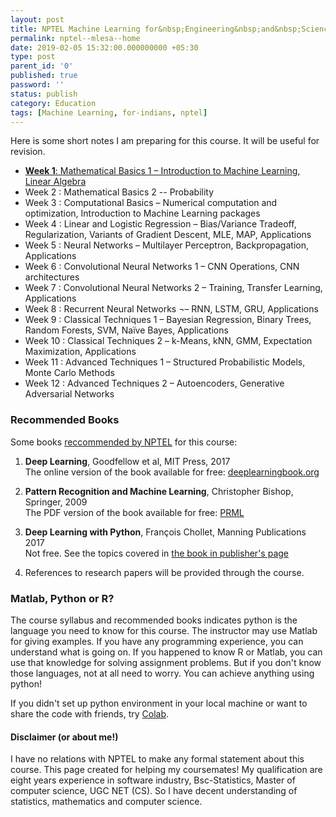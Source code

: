 ```yaml
---
layout: post
title: NPTEL Machine Learning for&nbsp;Engineering&nbsp;and&nbsp;Science&nbsp;Applications
permalink: nptel--mlesa--home
date: 2019-02-05 15:32:00.000000000 +05:30
type: post
parent_id: '0'
published: true
password: ''
status: publish
category: Education
tags: [Machine Learning, for-indians, nptel]
---
```


Here is some short notes I am preparing for this course. It will be useful for revision. 

* [**Week 1**:  Mathematical Basics 1 – Introduction to Machine Learning, Linear Algebra](/nptel--mlesa--w01)
* Week 2  :  Mathematical Basics 2 -- Probability
* Week 3  :  Computational Basics – Numerical computation and optimization, Introduction to Machine Learning packages
* Week 4  :  Linear and Logistic Regression – Bias/Variance Tradeoff, Regularization, Variants of Gradient Descent, MLE, MAP, Applications
* Week 5  :  Neural Networks – Multilayer Perceptron, Backpropagation, Applications
* Week 6  :  Convolutional Neural Networks 1 – CNN Operations, CNN architectures
* Week 7  :  Convolutional Neural Networks 2 – Training, Transfer Learning, Applications
* Week 8  :  Recurrent Neural Networks ¬– RNN, LSTM, GRU, Applications
* Week 9  :  Classical Techniques 1 – Bayesian Regression, Binary Trees, Random Forests, SVM, Naïve Bayes, Applications
* Week 10  :  Classical Techniques 2 – k-Means, kNN, GMM, Expectation Maximization, Applications
* Week 11  :  Advanced Techniques 1 – Structured Probabilistic Models, Monte Carlo Methods
* Week 12  :  Advanced Techniques 2 – Autoencoders, Generative Adversarial Networks


### Recommended Books
Some books [reccommended by NPTEL](https://youtu.be/w1v-uQthcXs?t=701) for this course:
1. **Deep Learning**, Goodfellow et al, MIT Press, 2017 <br/>
   The online version of the book available for free: [deeplearningbook.org](https://www.deeplearningbook.org/)

2. **Pattern Recognition and Machine Learning**, Christopher Bishop, Springer, 2009 <br/>
   The PDF version of the book available for free: [PRML](http://users.isr.ist.utl.pt/~wurmd/Livros/school/Bishop%20-%20Pattern%20Recognition%20And%20Machine%20Learning%20-%20Springer%20%202006.pdf)

3. **Deep Learning with Python**, François Chollet, Manning Publications 2017 <br/>
   Not free. See the topics covered in [the book in publisher's page](https://www.manning.com/books/deep-learning-with-python) 

4. References to research papers will be provided through the course.


### Matlab, Python or R?
The course syllabus and recommended books indicates python is the language you need to know for this course.
The instructor may use Matlab for giving examples. If you have any programming experience, you can understand what is going on.
If you happened to know R or Matlab, you can use that knowledge for solving assignment problems.
But if you don't know those languages, not at all need to worry. You can achieve anything using python!

If you didn't set up python environment in your local machine or want to share the code with friends, try [Colab](https://colab.research.google.com/).

#### Disclaimer (or about me!)
I have no relations with NPTEL to make any formal statement about this course. 
This page created for helping my coursemates! My qualification are eight years experience in software industry, Bsc-Statistics, Master of computer science, UGC NET (CS). So I have decent understanding of statistics, mathematics and computer science.
